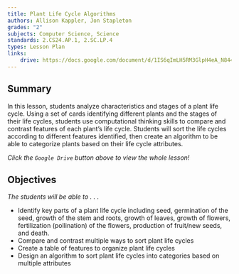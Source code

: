 ```yaml
---
title: Plant Life Cycle Algorithms
authors: Allison Kappler, Jon Stapleton
grades: "2"
subjects: Computer Science, Science
standards: 2.CS24.AP.1, 2.SC.LP.4
types: Lesson Plan
links:
    drive: https://docs.google.com/document/d/1IS6qImLH5RM3GlpH4eA_N844Y7L0Yrly2-OF8lKpzu4
---
```


## Summary

In this lesson, students analyze characteristics and stages of a plant life cycle. Using a set of cards identifying different plants and the stages of their life cycles, students use computational thinking skills to compare and contrast features of each plant’s life cycle. Students will sort the life cycles according to different features identified, then create an algorithm to be able to categorize plants based on their life cycle attributes.

*Click the `Google Drive` button above to view the whole lesson!*

## Objectives

*The students will be able to . . .*

* Identify key parts of a plant life cycle including seed, germination of the seed, growth of the stem and roots, growth of leaves, growth of flowers, fertilization (pollination) of the flowers, production of fruit/new seeds, and death.
* Compare and contrast multiple ways to sort plant life cycles
* Create a table of features to organize plant life cycles
* Design an algorithm to sort plant life cycles into categories based on multiple attributes
